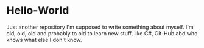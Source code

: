 # Hello-World
Just another repository
I'm supposed to write something about myself. I'm old, old, old and probably to old to learn new stuff, like C#, Git-Hub abd who knows what else I don't know.
